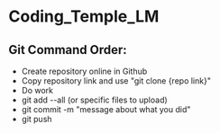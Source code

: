 # Coding_Temple_LM

## Git Command Order:

* Create repository online in Github
* Copy repository link and use "git clone {repo link}"
* Do work
* git add --all (or specific files to upload)
* git commit -m "message about what you did"
* git push